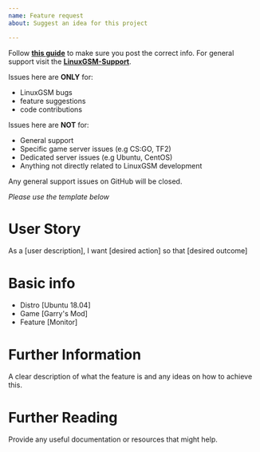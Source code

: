 ```yaml
---
name: Feature request
about: Suggest an idea for this project

---
```

Follow **[this guide](https://linuxgsm.com/support/#guide)** to make sure you post the correct info.
For general support visit the **[LinuxGSM-Support](https://github.com/GameServerManagers/LinuxGSM-Support)**.

Issues here are **ONLY** for:
* LinuxGSM bugs
* feature suggestions
* code contributions

Issues here are **NOT** for:
* General support
* Specific game server issues (e.g CS:GO, TF2)
* Dedicated server issues (e.g Ubuntu, CentOS)
* Anything not directly related to LinuxGSM development

Any general support issues on GitHub will be closed.

*Please use the template below*

# User Story
As a [user description], I want \[desired action] so that \[desired outcome]

# Basic info 
- Distro [Ubuntu 18.04]
- Game [Garry's Mod]
- Feature [Monitor]

# Further Information
A clear description of what the feature is and any ideas on how to achieve this.

# Further Reading
Provide any useful documentation or resources that might help.
